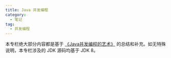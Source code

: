 ```yaml
---
title: Java 并发编程
category:
  - 笔记
tag:
  - 并发编程
---
```


本专栏绝大部分内容都是基于 [《Java并发编程的艺术》](https://book.douban.com/subject/26591326/) 的总结和补充。如无特殊说明，本专栏涉及的 JDK 源码均基于 JDK 8。